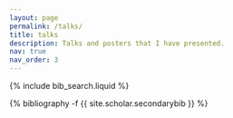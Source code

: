 ```yaml
---
layout: page
permalink: /talks/
title: talks
description: Talks and posters that I have presented.
nav: true
nav_order: 3
---
```


<!-- _pages/publications.md -->

<!-- Bibsearch Feature -->

{% include bib_search.liquid %}

<div class="publications">

{% bibliography -f {{ site.scholar.secondarybib }} %}

</div>
